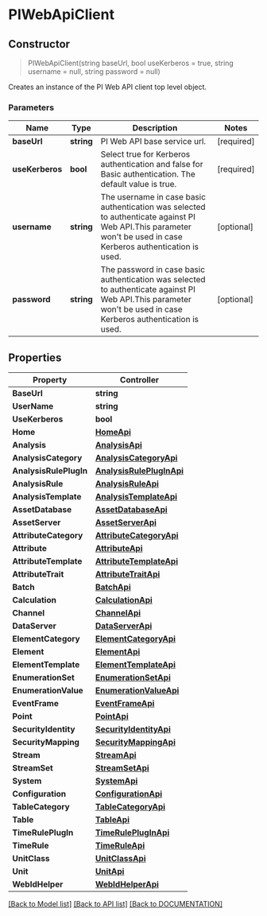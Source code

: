 # PIWebApiClient

## **Constructor**
> PIWebApiClient(string baseUrl, bool useKerberos = true, string username = null, string password = null)

Creates an instance of the PI Web API client top level object.

### Parameters

Name | Type | Description | Notes
------------- | ------------- | ------------- | -------------
**baseUrl** | **string**| PI Web API base service url. | [required]
**useKerberos** | **bool**| Select true for Kerberos authentication and false for Basic authentication. The default value is true. | [required]
**username** | **string**| The username in case basic authentication was selected to authenticate against PI Web API.This parameter won't be used in case Kerberos authentication is used. | [optional]
**password** | **string**| The password in case basic authentication was selected to authenticate against PI Web API.This parameter won't be used in case Kerberos authentication is used. | [optional]

## **Properties**

Property | Controller
------------ | -------------
**BaseUrl** | **string**
**UserName** | **string**
**UseKerberos** | **bool**
**Home** | [**HomeApi**](/docs/Api/HomeApi.md)
**Analysis** | [**AnalysisApi**](/docs/Api/AnalysisApi.md)
**AnalysisCategory** | [**AnalysisCategoryApi**](/docs/Api/AnalysisCategoryApi.md)
**AnalysisRulePlugIn** | [**AnalysisRulePlugInApi**](/docs/Api/AnalysisRulePlugInApi.md)
**AnalysisRule** | [**AnalysisRuleApi**](/docs/Api/AnalysisRuleApi.md)
**AnalysisTemplate** | [**AnalysisTemplateApi**](/docs/Api/AnalysisTemplateApi.md)
**AssetDatabase** | [**AssetDatabaseApi**](/docs/Api/AssetDatabaseApi.md)
**AssetServer** | [**AssetServerApi**](/docs/Api/AssetServerApi.md)
**AttributeCategory** | [**AttributeCategoryApi**](/docs/Api/AttributeCategoryApi.md)
**Attribute** | [**AttributeApi**](/docs/Api/AttributeApi.md)
**AttributeTemplate** | [**AttributeTemplateApi**](/docs/Api/AttributeTemplateApi.md)
**AttributeTrait** | [**AttributeTraitApi**](/docs/Api/AttributeTraitApi.md)
**Batch** | [**BatchApi**](/docs/Api/BatchApi.md)
**Calculation** | [**CalculationApi**](/docs/Api/CalculationApi.md)
**Channel** | [**ChannelApi**](/docs/Api/ChannelApi.md)
**DataServer** | [**DataServerApi**](/docs/Api/DataServerApi.md)
**ElementCategory** | [**ElementCategoryApi**](/docs/Api/ElementCategoryApi.md)
**Element** | [**ElementApi**](/docs/Api/ElementApi.md)
**ElementTemplate** | [**ElementTemplateApi**](/docs/Api/ElementTemplateApi.md)
**EnumerationSet** | [**EnumerationSetApi**](/docs/Api/EnumerationSetApi.md)
**EnumerationValue** | [**EnumerationValueApi**](/docs/Api/EnumerationValueApi.md)
**EventFrame** | [**EventFrameApi**](/docs/Api/EventFrameApi.md)
**Point** | [**PointApi**](/docs/Api/PointApi.md)
**SecurityIdentity** | [**SecurityIdentityApi**](/docs/Api/SecurityIdentityApi.md)
**SecurityMapping** | [**SecurityMappingApi**](/docs/Api/SecurityMappingApi.md)
**Stream** | [**StreamApi**](/docs/Api/StreamApi.md)
**StreamSet** | [**StreamSetApi**](/docs/Api/StreamSetApi.md)
**System** | [**SystemApi**](/docs/Api/SystemApi.md)
**Configuration** | [**ConfigurationApi**](/docs/Api/ConfigurationApi.md)
**TableCategory** | [**TableCategoryApi**](/docs/Api/TableCategoryApi.md)
**Table** | [**TableApi**](/docs/Api/TableApi.md)
**TimeRulePlugIn** | [**TimeRulePlugInApi**](/docs/Api/TimeRulePlugInApi.md)
**TimeRule** | [**TimeRuleApi**](/docs/Api/TimeRuleApi.md)
**UnitClass** | [**UnitClassApi**](/docs/Api/UnitClassApi.md)
**Unit** | [**UnitApi**](/docs/Api/UnitApi.md)
**WebIdHelper** | [**WebIdHelperApi**](/docs/Api/WebIdHelperApi.md)

[[Back to Model list]](../DOCUMENTATION.md#documentation-for-models) [[Back to API list]](../DOCUMENTATION.md#documentation-for-api-endpoints) [[Back to DOCUMENTATION]](../DOCUMENTATION.md)
